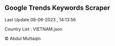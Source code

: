 

## Google Trends Keywords Scraper 
 
Last Update 08-06-2023 , 14:13:56

Country List :
VIETNAM.json



© Abdul Muttaqin 
